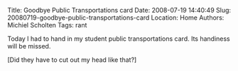 Title: Goodbye Public Transportations card
Date: 2008-07-19 14:40:49
Slug: 20080719-goodbye-public-transportations-card
Location: Home
Authors: Michiel Scholten
Tags: rant

<p>Today I had to hand in my student public transportations card. Its handiness will be missed.</p>

<p>[Did they have to cut out my head like that?]</p>